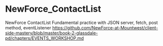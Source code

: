 # NewForce_ContactList
NewForce ContactList Fundamental practice with JSON server, fetch, post method, eventListener
https://github.com/NewForce-at-Mountwest/client-side-mastery/blob/master/book-2-glassdale-pd/chapters/EVENTS_WORKSHOP.md
